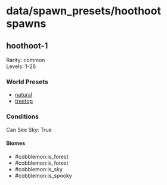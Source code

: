# data/spawn_presets/hoothoot spawns  
  
## hoothoot-1  
Rarity: common  
Levels: 1-26  
  
### World Presets  
* [natural](/data/spawn_data/natural.md)  
* [treetop](/data/spawn_data/treetop.md)  
  
### Conditions  
Can See Sky: True  
  
#### Biomes  
  * #cobblemon:is_forest
  * #cobblemon:is_forest
  * #cobblemon:is_sky
  * #cobblemon:is_spooky
  
